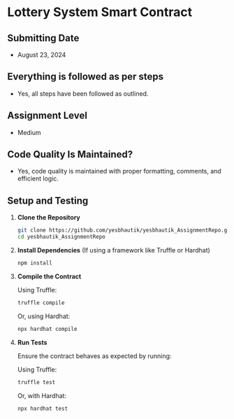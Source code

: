 # Lottery System Smart Contract

## Submitting Date
- August 23, 2024

## Everything is followed as per steps
- Yes, all steps have been followed as outlined.

## Assignment Level
- Medium

## Code Quality Is Maintained?
- Yes, code quality is maintained with proper formatting, comments, and efficient logic.

## Setup and Testing
1. **Clone the Repository**

    ```bash
    git clone https://github.com/yesbhautik/yesbhautik_AssignmentRepo.git
    cd yesbhautik_AssignmentRepo
    ```

2. **Install Dependencies** (If using a framework like Truffle or Hardhat)

    ```bash
    npm install
    ```

3. **Compile the Contract**

    Using Truffle:

    ```bash
    truffle compile
    ```

    Or, using Hardhat:

    ```bash
    npx hardhat compile
    ```

4. **Run Tests**

    Ensure the contract behaves as expected by running:

    Using Truffle:

    ```bash
    truffle test
    ```

    Or, with Hardhat:

    ```bash
    npx hardhat test
    ```